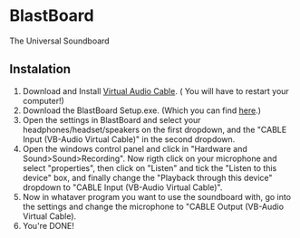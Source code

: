 # BlastBoard
The Universal Soundboard

## Instalation
1. Download and Install [Virtual Audio Cable](http://www.vb-audio.com/Cable/index.htm). ( You will have to restart your computer!)
1. Download the BlastBoard Setup.exe. (Which you can find [here](https://github.com/BlasterJoni/BlastBoard/releases/latest).)
1. Open the settings in BlastBoard and select your headphones/headset/speakers on the first dropdown, and the "CABLE Input (VB-Audio Virtual Cable)" in the second dropdown.
1. Open the windows control panel and click in "Hardware and Sound>Sound>Recording". Now rigth click on your microphone and select "properties", then click on "Listen" and tick the "Listen to this device" box, and finally change the "Playback through this device" dropdown to "CABLE Input (VB-Audio Virtual Cable)".
1. Now in whataver program you want to use the soundboard with, go into the settings and change the microphone  to "CABLE Output (VB-Audio Virtual Cable).
1. You're DONE!